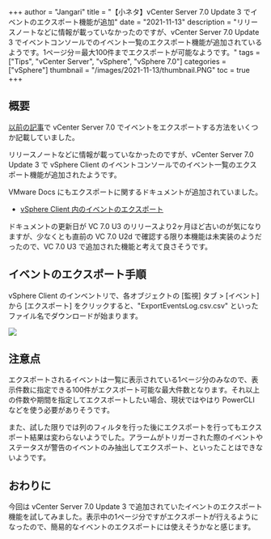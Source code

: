 +++
author = "Jangari"
title = "【小ネタ】vCenter Server 7.0 Update 3 でイベントのエクスポート機能が追加"
date = "2021-11-13"
description = "リリースノートなどに情報が載っていなかったのですが、vCenter Server 7.0 Update 3 でイベントコンソールでのイベント一覧のエクスポート機能が追加されているようです。1ページ分＝最大100件までエクスポートが可能なようです。"
tags = ["Tips", "vCenter Server", "vSphere", "vSphere 7.0"]
categories = ["vSphere"]
thumbnail = "/images/2021-11-13/thumbnail.PNG"
toc = true
+++

## 概要

[以前の記事](/post/2020-08-01/)で vCenter Server 7.0 でイベントをエクスポートする方法をいくつか記載していました。

リリースノートなどに情報が載っていなかったのですが、vCenter Server 7.0 Update 3 で vSphere Client のイベントコンソールでのイベント一覧のエクスポート機能が追加されたようです。

VMware Docs にもエクスポートに関するドキュメントが追加されていました。

- [vSphere Client 内のイベントのエクスポート](https://docs.vmware.com/jp/VMware-vSphere/7.0/com.vmware.vsphere.monitoring.doc/GUID-1A7FF15C-FC88-4BEF-B5AB-4BDA54D17F96.html)

ドキュメントの更新日が VC 7.0 U3 のリリースより2ヶ月ほど古いのが気になりますが、少なくとも直前の VC 7.0 U2d で確認する限り本機能は未実装のようだったので、VC 7.0 U3 で追加された機能と考えて良さそうです。

## イベントのエクスポート手順

vSphere Client のインベントリで、各オブジェクトの [監視] タブ > [イベント] から [エクスポート] をクリックすると、"ExportEventsLog.csv.csv" といったファイル名でダウンロードが始まります。

![](/images/2021-11-13/event-export.PNG)

## 注意点

エクスポートされるイベントは一覧に表示されている1ページ分のみなので、表示件数に指定できる100件がエクスポート可能な最大件数となります。それ以上の件数や期間を指定してエクスポートしたい場合、現状ではやはり PowerCLI などを使う必要がありそうです。

また、試した限りでは列のフィルタを行った後にエクスポートを行ってもエクスポート結果は変わらないようでした。アラームがトリガーされた際のイベントやステータスが警告のイベントのみ抽出してエクスポート、といったことはできないようです。

## おわりに

今回は vCenter Server 7.0 Update 3 で追加されていたイベントのエクスポート機能を試してみました。表示中の1ページ分ですがエクスポートが行えるようになったので、簡易的なイベントのエクスポートには使えそうかなと感じます。